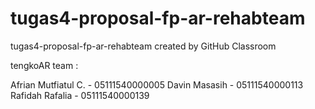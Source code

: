 # tugas4-proposal-fp-ar-rehabteam
tugas4-proposal-fp-ar-rehabteam created by GitHub Classroom

tengkoAR team :

Afrian Mutfiatul C. - 05111540000005
Davin Masasih - 05111540000113
Rafidah Rafalia - 05111540000139
